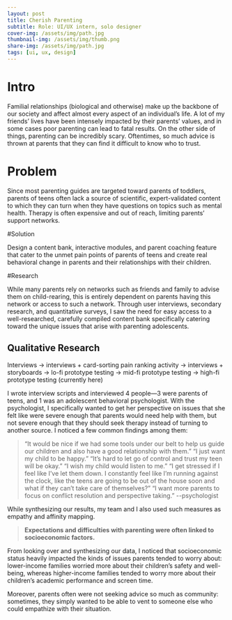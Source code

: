 ```yaml
---
layout: post
title: Cherish Parenting
subtitle: Role: UI/UX intern, solo designer
cover-img: /assets/img/path.jpg
thumbnail-img: /assets/img/thumb.png
share-img: /assets/img/path.jpg
tags: [ui, ux, design]
---
```


# Intro

Familial relationships (biological and otherwise) make up the backbone of our society and affect almost every aspect of an individual’s life. A lot of my friends’ lives have been intensely impacted by their parents’ values, and in some cases poor parenting can lead to fatal results. On the other side of things, parenting can be incredibly scary. Oftentimes, so much advice is thrown at parents that they can find it difficult to know who to trust. 

# Problem 
Since most parenting guides are targeted toward parents of toddlers, parents of teens often lack a source of scientific, expert-validated content to which they can turn when they have questions on topics such as mental health. Therapy is often expensive and out of reach, limiting parents’ support networks.

#Solution

Design a content bank, interactive modules, and parent coaching feature that cater to the unmet pain points of parents of teens and create real behavioral change in parents and their relationships with their children.

#Research

While many parents rely on networks such as friends and family to advise them on child-rearing, this is entirely dependent on parents having this network or access to such a network. Through user interviews, secondary research, and quantitative surveys, I saw the need for easy access to a well-researched, carefully compiled content bank specifically catering toward the unique issues that arise with parenting adolescents.

## Qualitative Research

Interviews → interviews + card-sorting pain ranking activity → interviews + storyboards → lo-fi prototype testing → mid-fi prototype testing → high-fi prototype testing (currently here)

I wrote interview scripts and interviewed 4 people—3 were parents of teens, and 1 was an adolescent behavioral psychologist. With the psychologist, I specifically wanted to get her perspective on issues that she felt like were severe enough that parents would need help with them, but not severe enough that they should seek therapy instead of turning to another source. I noticed a few common findings among them:

> “It would be nice if we had some tools under our belt to help us guide our children and also have a good relationship with them.”
> “I just want my child to be happy.”
> “It’s hard to let go of control and trust my teen will be okay.”
> “I wish my child would listen to me.”
> “I get stressed if I feel like I’ve let them down. I constantly feel like I’m running against the clock, like the teens are going to be out of the house soon and what if they can’t take care of themselves?”
> “I want more parents to focus on conflict resolution and perspective taking.” --psychologist

While synthesizing our results, my team and I also used such measures as empathy and affinity mapping.

> **Expectations and difficulties with parenting were often linked to socioeconomic factors.**

From looking over and synthesizing our data, I noticed that socioeconomic status heavily impacted the kinds of issues parents tended to worry about: lower-income families worried more about their children’s safety and well-being, whereas higher-income families tended to worry more about their children’s academic performance and screen time.

Moreover, parents often were not seeking advice so much as community: sometimes, they simply wanted to be able to vent to someone else who could empathize with their situation. 



